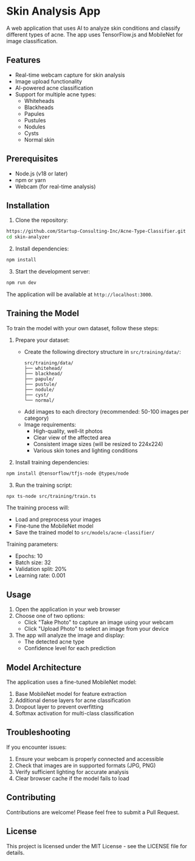 # Skin Analysis App

A web application that uses AI to analyze skin conditions and classify different types of acne. The app uses TensorFlow.js and MobileNet for image classification.

## Features

- Real-time webcam capture for skin analysis
- Image upload functionality
- AI-powered acne classification
- Support for multiple acne types:
  - Whiteheads
  - Blackheads
  - Papules
  - Pustules
  - Nodules
  - Cysts
  - Normal skin

## Prerequisites

- Node.js (v18 or later)
- npm or yarn
- Webcam (for real-time analysis)

## Installation

1. Clone the repository:
```bash
https://github.com/Startup-Consulting-Inc/Acne-Type-Classifier.git
cd skin-analyzer
```

2. Install dependencies:
```bash
npm install
```

3. Start the development server:
```bash
npm run dev
```

The application will be available at `http://localhost:3000`.

## Training the Model

To train the model with your own dataset, follow these steps:

1. Prepare your dataset:
   - Create the following directory structure in `src/training/data/`:
     ```
     src/training/data/
     ├── whitehead/
     ├── blackhead/
     ├── papule/
     ├── pustule/
     ├── nodule/
     ├── cyst/
     └── normal/
     ```
   - Add images to each directory (recommended: 50-100 images per category)
   - Image requirements:
     - High-quality, well-lit photos
     - Clear view of the affected area
     - Consistent image sizes (will be resized to 224x224)
     - Various skin tones and lighting conditions

2. Install training dependencies:
```bash
npm install @tensorflow/tfjs-node @types/node
```

3. Run the training script:
```bash
npx ts-node src/training/train.ts
```

The training process will:
- Load and preprocess your images
- Fine-tune the MobileNet model
- Save the trained model to `src/models/acne-classifier/`

Training parameters:
- Epochs: 10
- Batch size: 32
- Validation split: 20%
- Learning rate: 0.001

## Usage

1. Open the application in your web browser
2. Choose one of two options:
   - Click "Take Photo" to capture an image using your webcam
   - Click "Upload Photo" to select an image from your device
3. The app will analyze the image and display:
   - The detected acne type
   - Confidence level for each prediction

## Model Architecture

The application uses a fine-tuned MobileNet model:
1. Base MobileNet model for feature extraction
2. Additional dense layers for acne classification
3. Dropout layer to prevent overfitting
4. Softmax activation for multi-class classification

## Troubleshooting

If you encounter issues:
1. Ensure your webcam is properly connected and accessible
2. Check that images are in supported formats (JPG, PNG)
3. Verify sufficient lighting for accurate analysis
4. Clear browser cache if the model fails to load

## Contributing

Contributions are welcome! Please feel free to submit a Pull Request.

## License

This project is licensed under the MIT License - see the LICENSE file for details.
